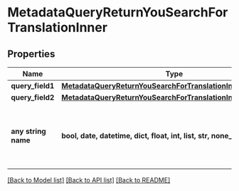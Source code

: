 # MetadataQueryReturnYouSearchForTranslationInner


## Properties
Name | Type | Description | Notes
------------ | ------------- | ------------- | -------------
**query_field1** | [**MetadataQueryReturnYouSearchForTranslationInnerQueryField1**](MetadataQueryReturnYouSearchForTranslationInnerQueryField1.md) |  | [optional] 
**query_field2** | [**MetadataQueryReturnYouSearchForTranslationInnerQueryField2**](MetadataQueryReturnYouSearchForTranslationInnerQueryField2.md) |  | [optional] 
**any string name** | **bool, date, datetime, dict, float, int, list, str, none_type** | any string name can be used but the value must be the correct type | [optional]

[[Back to Model list]](../README.md#documentation-for-models) [[Back to API list]](../README.md#documentation-for-api-endpoints) [[Back to README]](../README.md)


